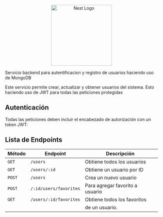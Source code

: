 <p align="center">
  <a href="http://nestjs.com/" target="blank"><img src="https://nestjs.com/img/logo-small.svg" width="200" alt="Nest Logo" /></a>
</p>

Servicio backend para autentificacion y registro de usuarios haciendo uso de MongoDB

Este servicio permite crear, actualizar y obtener usuarios del sistema. Esto haciendo uso de JWT para todas las peticiones protegidas

## Autenticación
Todas las peticiones deben incluir el encabezado de autorización con un token JWT:

## Lista de Endpoints

| Método | Endpoint                   | Descripción                    |
|--------|----------------------------|--------------------------------|
| `GET`  | `/users`                   | Obtiene todos los usuarios     |
| `GET`  | `/users/:id`               | Obtiene un usuario por ID      |
| `POST` | `/users`                   | Crea un nuevo usuario          |
| `POST` | `/:id/users/favorites`     | Para agregar favorito a usuario|
| `GET`  | `/users/:id/favorites`     | Obtiene todos los favoritos    |
|        |                            | de un usuario.                 |